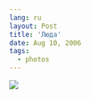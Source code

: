 ```yaml
---
lang: ru
layout: Post
title: 'Люда'
date: Aug 10, 2006
tags:
  - photos
---
```


![](http://wow.sapegin.me/0e1u2m3q3l2f/Sapegin-Artem-20D-2006-06-24-200-0038.jpg)
